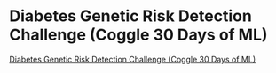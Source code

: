 # Diabetes Genetic Risk Detection Challenge (Coggle 30 Days of ML)
[Diabetes Genetic Risk Detection Challenge (Coggle 30 Days of ML)](https://aiwithcloud.com/2022/09/19/diabetes_genetic_risk_detection_challenge_coggle_30_days_of_ml/)
